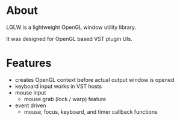 
# About

LGLW is a lightweight OpenGL window utility library.

It was designed for OpenGL based VST plugin UIs.


# Features

* creates OpenGL context before actual output window is opened
* keyboard input works in VST hosts
* mouse input
   - mouse grab (lock / warp) feature
* event driven
   - mouse, focus, keyboard, and timer callback functions
